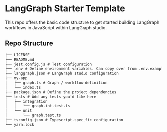 # LangGraph Starter Template

This repo offers the basic code structure to get started building LangGraph workflows in JavaScript within LangGraph studio.

## Repo Structure

```txt
├── LICENSE
├── README.md
├── jest.config.js # Test configuration
├── .env # Define environment variables. Can copy over from .env.example
├── langgraph.json # LangGraph studio configuration
├── my-app
│   ├── graph.ts # Graph / workflow definition
│   └── index.ts
├── package.json # Define the project dependencies
├── tests # Add any tests you'd like here
│   ├── integration
│   │   └── graph.int.test.ts
│   └── unit
│       └── graph.test.ts
├── tsconfig.json # Typescript-specific configuration
└── yarn.lock
```
